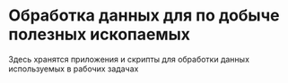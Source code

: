 # Обработка данных для по добыче полезных ископаемых

Здесь хранятся приложения и скрипты для обработки данных используемых в рабочих задачах
